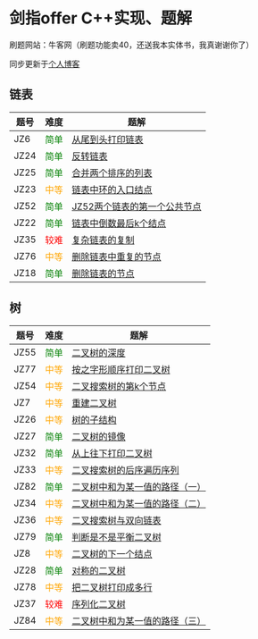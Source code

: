 # 剑指offer C++实现、题解

刷题网站：牛客网（刷题功能卖40，还送我本实体书，我真谢谢你了）

同步更新于[个人博客](https://baixiao.club/2025/08/24/JZ-offer/)

## 链表


| 题号 | 难度                                    | 题解                                                         |
| ---- | --------------------------------------- | ------------------------------------------------------------ |
| JZ6  | <span style="color:green;">简单</span>  | [从尾到头打印链表](https://baixiao.club/2025/08/16/JZ6_%E4%BB%8E%E5%B0%BE%E5%88%B0%E5%A4%B4%E6%89%93%E5%8D%B0%E9%93%BE%E8%A1%A8/) |
| JZ24 | <span style="color:green;">简单</span>  | [反转链表](https://baixiao.club/2025/08/16/JZ24_%E5%8F%8D%E8%BD%AC%E9%93%BE%E8%A1%A8/) |
| JZ25 | <span style="color:green;">简单</span>  | [合并两个排序的列表](https://baixiao.club/2025/08/16/JZ25_%E5%90%88%E5%B9%B6%E4%B8%A4%E4%B8%AA%E6%8E%92%E5%BA%8F%E7%9A%84%E5%88%97%E8%A1%A8/) |
| JZ23 | <span style="color:orange;">中等</span> | [链表中环的入口结点](https://baixiao.club/2025/08/17/JZ23_%E9%93%BE%E8%A1%A8%E4%B8%AD%E7%8E%AF%E7%9A%84%E5%85%A5%E5%8F%A3%E7%BB%93%E7%82%B9/) |
| JZ52 | <span style="color:green;">简单</span>  | [JZ52两个链表的第一个公共节点](https://baixiao.club/2025/08/17/JZ52_%E4%B8%A4%E4%B8%AA%E9%93%BE%E8%A1%A8%E7%9A%84%E7%AC%AC%E4%B8%80%E4%B8%AA%E5%85%AC%E5%85%B1%E8%8A%82%E7%82%B9/) |
| JZ22 | <span style="color:green;">简单</span>  | [链表中倒数最后k个结点](https://baixiao.club/2025/08/16/JZ22_%E9%93%BE%E8%A1%A8%E4%B8%AD%E5%80%92%E6%95%B0%E6%9C%80%E5%90%8Ek%E4%B8%AA%E7%BB%93%E7%82%B9/) |
| JZ35 | <span style="color:red;">较难</span>    | [复杂链表的复制](https://baixiao.club/2025/08/16/JZ35_%E5%A4%8D%E6%9D%82%E9%93%BE%E8%A1%A8%E7%9A%84%E5%A4%8D%E5%88%B6/) |
| JZ76 | <span style="color:orange;">中等</span> | [删除链表中重复的节点](https://baixiao.club/2025/08/16/JZ76_%E5%88%A0%E9%99%A4%E9%93%BE%E8%A1%A8%E4%B8%AD%E9%87%8D%E5%A4%8D%E7%9A%84%E7%BB%93%E7%82%B9/) |
| JZ18 | <span style="color:green;">简单</span>  | [删除链表的节点](https://baixiao.club/2025/08/16/JZ18_%E5%88%A0%E9%99%A4%E9%93%BE%E8%A1%A8%E7%9A%84%E8%8A%82%E7%82%B9/) |

## 树

| 题号 | 难度                                    | 题解                                                         |
| ---- | --------------------------------------- | ------------------------------------------------------------ |
| JZ55 | <span style="color:green;">简单</span>  | [二叉树的深度](https://baixiao.club/2025/08/16/JZ55_%E4%BA%8C%E5%8F%89%E6%A0%91%E7%9A%84%E6%B7%B1%E5%BA%A6/) |
| JZ77 | <span style="color:orange;">中等</span> | [按之字形顺序打印二叉树](https://baixiao.club/2025/08/16/JZ77_%E6%8C%89%E4%B9%8B%E5%AD%97%E5%BD%A2%E9%A1%BA%E5%BA%8F%E6%89%93%E5%8D%B0%E4%BA%8C%E5%8F%89%E6%A0%91/) |
| JZ54 | <span style="color:orange;">中等</span> | [二叉搜索树的第k个节点](https://baixiao.club/2025/08/16/JZ54_%E4%BA%8C%E5%8F%89%E6%90%9C%E7%B4%A2%E6%A0%91%E7%9A%84%E7%AC%ACk%E4%B8%AA%E8%8A%82%E7%82%B9/) |
| JZ7  | <span style="color:orange;">中等</span> | [重建二叉树](https://baixiao.club/2025/08/16/JZ7_%E9%87%8D%E5%BB%BA%E4%BA%8C%E5%8F%89%E6%A0%91/) |
| JZ26 | <span style="color:orange;">中等</span> | [树的子结构](https://baixiao.club/2025/08/16/JZ26_%E6%A0%91%E7%9A%84%E5%AD%90%E7%BB%93%E6%9E%84/) |
| JZ27 | <span style="color:green;">简单</span>  | [二叉树的镜像](https://baixiao.club/2025/08/16/JZ27_%E4%BA%8C%E5%8F%89%E6%A0%91%E7%9A%84%E9%95%9C%E5%83%8F/) |
| JZ32 | <span style="color:green;">简单</span>  | [从上往下打印二叉树](https://baixiao.club/2025/08/16/JZ32_%E4%BB%8E%E4%B8%8A%E5%BE%80%E4%B8%8B%E6%89%93%E5%8D%B0%E4%BA%8C%E5%8F%89%E6%A0%91/) |
| JZ33 | <span style="color:orange;">中等</span>  | [二叉搜索树的后序遍历序列](https://baixiao.club/2025/08/16/JZ33_%E4%BA%8C%E5%8F%89%E6%90%9C%E7%B4%A2%E6%A0%91%E7%9A%84%E5%90%8E%E5%BA%8F%E9%81%8D%E5%8E%86%E5%BA%8F%E5%88%97/) |
| JZ82 | <span style="color:green;">简单</span>  | [二叉树中和为某一值的路径（一）](https://baixiao.club/2025/08/16/JZ82_%E4%BA%8C%E5%8F%89%E6%A0%91%E4%B8%AD%E5%92%8C%E4%B8%BA%E6%9F%90%E4%B8%80%E5%80%BC%E7%9A%84%E8%B7%AF%E5%BE%84%EF%BC%88%E4%B8%80%EF%BC%89/) |
| JZ34 | <span style="color:orange;">中等</span> | [二叉树中和为某一值的路径（二）](https://baixiao.club/2025/08/16/JZ34_%E4%BA%8C%E5%8F%89%E6%A0%91%E4%B8%AD%E5%92%8C%E4%B8%BA%E6%9F%90%E4%B8%80%E5%80%BC%E7%9A%84%E8%B7%AF%E5%BE%84%EF%BC%88%E4%BA%8C%EF%BC%89/) |
| JZ36 | <span style="color:orange;">中等</span> | [二叉搜索树与双向链表](https://baixiao.club/2025/08/16/JZ36_%E4%BA%8C%E5%8F%89%E6%90%9C%E7%B4%A2%E6%A0%91%E4%B8%8E%E5%8F%8C%E5%90%91%E9%93%BE%E8%A1%A8/) |
| JZ79 | <span style="color:green;">简单</span>  | [判断是不是平衡二叉树](https://baixiao.club/2025/08/16/JZ79_%E5%88%A4%E6%96%AD%E6%98%AF%E4%B8%8D%E6%98%AF%E5%B9%B3%E8%A1%A1%E4%BA%8C%E5%8F%89%E6%A0%91/) |
| JZ8  | <span style="color:orange;">中等</span>         | [二叉树的下一个结点](https://baixiao.club/2025/08/16/JZ8_%E4%BA%8C%E5%8F%89%E6%A0%91%E7%9A%84%E4%B8%8B%E4%B8%80%E4%B8%AA%E7%BB%93%E7%82%B9/) |
| JZ28 | <span style="color:green;">简单</span>  | [对称的二叉树](https://baixiao.club/2025/08/16/JZ28_%E5%AF%B9%E7%A7%B0%E7%9A%84%E4%BA%8C%E5%8F%89%E6%A0%91/) |
| JZ78 | <span style="color:orange;">中等</span>         | [把二叉树打印成多行](https://baixiao.club/2025/08/16/JZ78_%E6%8A%8A%E4%BA%8C%E5%8F%89%E6%A0%91%E6%89%93%E5%8D%B0%E6%88%90%E5%A4%9A%E8%A1%8C/) |
| JZ37 | <span style="color:red;">较难</span>            | [序列化二叉树](https://baixiao.club/2025/08/16/JZ37_%E5%BA%8F%E5%88%97%E5%8C%96%E4%BA%8C%E5%8F%89%E6%A0%91/) |
| JZ84 | <span style="color:orange;">中等</span>         | [二叉树中和为某一值的路径（三）](https://baixiao.club/2025/08/16/JZ84_%E4%BA%8C%E5%8F%89%E6%A0%91%E4%B8%AD%E5%92%8C%E4%B8%BA%E6%9F%90%E4%B8%80%E5%80%BC%E7%9A%84%E8%B7%AF%E5%BE%84%EF%BC%88%E4%B8%89%EF%BC%89/) |

